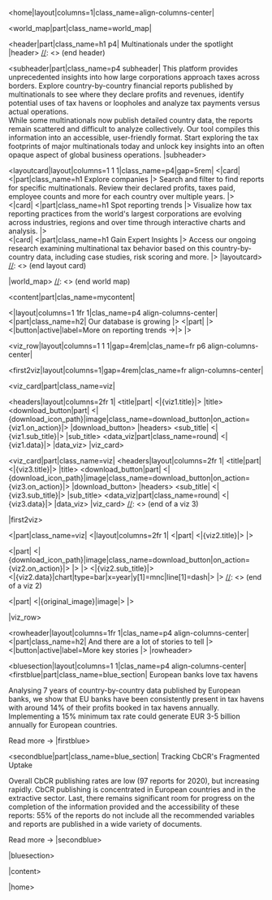 <home|layout|columns=1|class_name=align-columns-center|

<world_map|part|class_name=world_map|

[//]: <> (header)
<header|part|class_name=h1 p4|
Multinationals under the spotlight
|header>
[//]: <> (end header)

<subheader|part|class_name=p4 subheader|
This platform provides unprecedented insights into 
how large corporations approach taxes across borders. 
Explore country-by-country financial reports published 
by multinationals to see where they declare profits 
and revenues, identify potential uses of tax havens 
or loopholes and analyze tax payments versus actual 
operations.  
While some multinationals now publish detailed 
country data, the reports remain scattered and 
difficult to analyze collectively. Our tool compiles 
this information into an accessible, user-friendly 
format. Start exploring the tax footprints of major 
multinationals today and unlock key insights into an 
often opaque aspect of global business operations.
|subheader>


[//]: <> (layout card)
<layoutcard|layout|columns=1 1 1|class_name=p4|gap=5rem|
  <|card|
  <|part|class_name=h1
  Explore companies
  |>
  Search and filter to find reports   
  for specific multinationals. Review their declared 
  profits, taxes paid, employee counts and more for 
  each country over multiple years.
  |>    
  <|card|
  <|part|class_name=h1
  Spot reporting trends
  |>
  Visualize how tax reporting practices from the 
  world's largest corporations are evolving across
  industries, regions and over time through 
  interactive charts and analysis.
  |>   
  <|card|
  <|part|class_name=h1
  Gain Expert Insights
  |>
  Access our ongoing research examining 
  multinational tax behavior based on this 
  country-by-country data, including case 
  studies, risk scoring and more.
  |>
|layoutcard>
[//]: <> (end layout card)

|world_map>
[//]: <> (end world map)

<content|part|clas_name=mycontent|

<|layout|columns=1 1fr 1|clas_name=p4 align-columns-center|
<|part|class_name=h2|
Our database is growing 
|>
<|part|
|>
<|button|active|label=More on reporting trends ->|>
|>



[//]: <> (row viz)
<viz_row|layout|columns=1 1 1|gap=4rem|clas_name=fr p6 align-columns-center|

<first2viz|layout|columns=1|gap=4rem|clas_name=fr align-columns-center|

[//]: <> (a viz 1)
<viz_card|part|class_name=viz|

<headers|layout|columns=2fr 1|
<title|part|
<|{viz1.title}|>
|title>
<download_button|part|
<|{download_icon_path}|image|class_name=download_button|on_action={viz1.on_action}|>
|download_button>
|headers>
<sub_title|
<|{viz1.sub_title}|>
|sub_title>
<data_viz|part|class_name=round|
<|{viz1.data}|>
|data_viz>
|viz_card>

[//]: <> (a viz 3)
<viz_card|part|class_name=viz|
<headers|layout|columns=2fr 1|
<title|part|
<|{viz3.title}|>
|title>
<download_button|part|
<|{download_icon_path}|image|class_name=download_button|on_action={viz3.on_action}|>
|download_button>
|headers>
<sub_title|
<|{viz3.sub_title}|>
|sub_title>
<data_viz|part|class_name=round|
<|{viz3.data}|>
|data_viz>
|viz_card>
[//]: <> (end of a viz 3)

|first2viz>


[//]: <> (a viz 2)
<|part|class_name=viz|
<|layout|columns=2fr 1|
<|part|
<|{viz2.title}|>
|>                     
  
<|part|
<|{download_icon_path}|image|class_name=download_button|on_action={viz2.on_action}|>
|>
|>
<|{viz2.sub_title}|>  
<|{viz2.data}|chart|type=bar|x=year|y[1]=mnc|line[1]=dash|>
|>
[//]: <> (end of a viz 2)


<|part|
<|{original_image}|image|>
|>

|viz_row>



<rowheader|layout|columns=1fr  1|clas_name=p4 align-columns-center|
<|part|class_name=h2|
And there are a lot of stories to tell
|>
<|button|active|label=More key stories |>
|rowheader>


<bluesection|layout|columns=1  1|clas_name=p4 align-columns-center|
<firstblue|part|class_name=blue_section|
European banks love tax havens

Analysing 7 years of country-by-country data published 
by European banks, we show that EU banks have been consistently present in tax havens with around 14% of their profits booked in tax havens annually. Implementing 
a 15% minimum tax rate could generate EUR 3-5 billion annually for European countries.

Read more ->
|firstblue>


<secondblue|part|class_name=blue_section|
Tracking CbCR's Fragmented Uptake

Overall CbCR publishing rates are low (97 reports for 2020), 
but increasing rapidly. CbCR publishing is concentrated in European countries and in the extractive sector. Last, there remains significant room for progress on the completion of the information provided 
and the accessibility of these reports: 55% of the reports
do not include all the recommended variables and reports are published in a wide variety of documents.

Read more ->
|secondblue>

|bluesection>

|content>

|home>